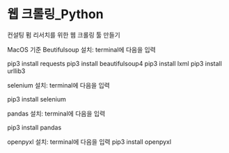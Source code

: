 # 웹 크롤링_Python
컨설팅 펌 리서치를 위한 웹 크롤링 툴 만들기

MacOS 기준
Beutifulsoup 설치:
terminal에 다음을 입력

pip3 install requests
pip3 install beautifulsoup4
pip3 install lxml
pip3 install urllib3

selenium 설치:
terminal에 다음을 입력

pip3 install selenium

pandas 설치:
terminal에 다음을 입력

pip3 install pandas

openpyxl 설치:
terminal에 다음을 입력
pip3 install openpyxl

